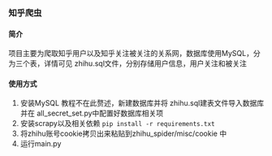 ### 知乎爬虫
#### 简介
项目主要为爬取知乎用户以及知乎关注被关注的关系网，数据库使用MySQL，分为三个表，详情可见 zhihu.sql文件，分别存储用户信息，用户关注和被关注

#### 使用方式
 1. 安装MySQL 教程不在此赘述，新建数据库并将 zhihu.sql建表文件导入数据库 并在 all_secret_set.py中配置好数据库相关项
 2. 安装scrapy以及相关依赖 `pip install -r requirements.txt`
 3. 将zhihu账号cookie拷贝出来粘贴到zhihu_spider/misc/cookie 中
 4. 运行main.py




